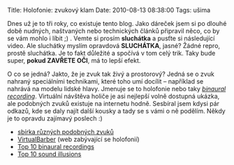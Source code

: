 Title: Holofonie: zvukový klam
Date: 2010-08-13 08:38:00
Tags: ušima

Dnes už je to tři roky, co existuje tento blog. Jako dáreček jsem
si po dlouhé době nudných, naštvaných nebo technických článků
připravil něco, co by se vám mohlo i líbit ;) . Vemte si prosím
**sluchátka** a pusťte si následující video. Ale sluchátky myslím
opravdová **SLUCHÁTKA**, jasné? Žádné repro, prostě sluchátka. Je
to fakt důležité a spočívá v tom celý trik. Taky bude super,
**pokud ZAVŘETE OČI**, má to lepší efekt.

O co se jedná? Jakto, že je zvuk tak živý a prostorový? Jedná se
o zvuk nahraný speciálními technikami, které toho umí docílit –
například se nahrává na modelu lidské hlavy. Jmenuje se to
holofonie nebo taky
*[binaural recording](http://en.wikipedia.org/wiki/Binaural_recording)*.
Virtuální návštěva holiče je asi nejlepší volně dostupná ukázka,
ale podobných zvuků existuje na internetu hodně. Sesbíral jsem
kdysi pár odkazů, kde se daly najít další kousky a tady se s vámi
o ně podělím. Někdy je to opravdu zajímavý poslech :)

-   [sbírka různých podobných zvuků](http://onemansblog.com/2007/05/13/get-your-virtual-haircut-and-other-auditory-illusions/)
-   [VirtualBarber](http://www.virtualbarber.org/) (web zabývající
    se holofonií)
-   [Top 10 binaural recordings](http://jaxov.com/2009/09/top-10-binaural-recordings-auditory-illusions/)
-   [Top 10 sound illusions](http://listverse.com/2008/02/29/top-10-incredible-sound-illusions/)